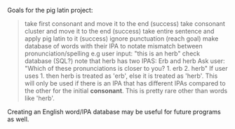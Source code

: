 Goals for the pig latin project:

> take first consonant and move it to the end (success)
> take consonant cluster and move it to the end (success)
> take entire sentence and apply pig latin to it (success)
> ignore punctuation
> (reach goal) make database of words with their IPA to notate mismatch between pronunciation/spelling
    e.g user input: "this is an herb"
      check database (SQL?)
      note that herb has two IPAS: Erb and herb
      Ask user: "Which of these pronunciations is closer to you? 1. erb 2. herb"
      If user uses 1. then herb is treated as 'erb', else it is treated as 'herb'.
      This will only be used if there is an IPA that has different IPAs compared to the other
      for the initial **consonant**. This is pretty rare other than words like 'herb'.

Creating an English word/IPA database may be useful for future programs as well.
